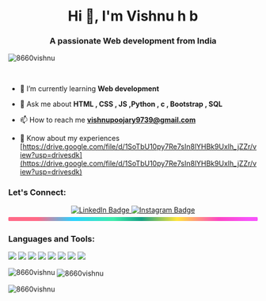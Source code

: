 <h1 align="center">Hi 👋, I'm Vishnu h b</h1>
<h3 align="center">A passionate Web development from India</h3>

<p align="left"> <img src="https://komarev.com/ghpvc/?username=8660vishnu&label=Profile%20views&color=0e75b6&style=flat" alt="8660vishnu" /> </p>

<p align="left"> <a href="https://twitter.com/" target="blank"><img src="https://img.shields.io/twitter/follow/?logo=twitter&style=for-the-badge" alt="" /></a> </p>

- 🌱 I’m currently learning **Web development**

- 💬 Ask me about **HTML , CSS , JS ,Python , c , Bootstrap , SQL**

- 📫 How to reach me **vishnupoojary9739@gmail.com**

- 📄 Know about my experiences [https://drive.google.com/file/d/1SoTbU10py7Re7sIn8lYHBk9Uxlh_jZZr/view?usp=drivesdk](https://drive.google.com/file/d/1SoTbU10py7Re7sIn8lYHBk9Uxlh_jZZr/view?usp=drivesdk)

<h3 align="left">Let's Connect:</h3>

<div id="badges" align = "center">
  <a href="https://linkedin.com/in/vishnu poojary">
    <img src="https://img.shields.io/badge/LinkedIn-blue?style=for-the-badge&logo=linkedin&logoColor=white" alt="LinkedIn Badge"/>
  </a>
  <a href="https://instagram.com/vishnu_hb_">
    <img src="https://img.shields.io/badge/Instagram-blue?style=for-the-badge&logo=Instagram&logoColor=purple" alt="Instagram Badge"/>
  </a>
  
  <!-- <a href="#">
    <img src="https://img.shields.io/badge/HackerEarth-B9B3A6?style=for-the-badge&logo=HackerEarth" alt="gfg Badge"/>
  </a>
  <a href="#">
    <img src="https://img.shields.io/badge/LeetCode-1A1A1A?style=for-the-badge&logo=LeetCode" alt="gfg Badge"/>
  </a> -->

</div>
<img src="https://github.com/ArshErgon/ArshErgon/blob/main/assets/header/lineBar.png" width="100%" height="8px"/>

<h3 align="left">Languages and Tools:</h3>

[![](https://img.shields.io/badge/C--A8B9CC?style=for-the-badge&logo=C)](#) 
[![](https://img.shields.io/badge/Python--3776AB?style=for-the-badge&logo=Python)](#) 
[![](https://img.shields.io/badge/html--E34F26?style=for-the-badge&logo=HTML5)](#) 
[![](https://img.shields.io/badge/CSS--1572B6?style=for-the-badge&logo=CSS3)](#) 
[![](https://img.shields.io/badge/JavaScript--F7DF1E?style=for-the-badge&logo=JavaScript)](#) 
[![](https://img.shields.io/badge/Bootstrap--7952B3?style=for-the-badge&logo=Bootstrap)](#) 
[![](https://img.shields.io/badge/git--F05032?style=for-the-badge&logo=git)](#) 
[![](https://img.shields.io/badge/MySQL--4479A1?style=for-the-badge&logo=MySQL)](#) 




<p><img align="left" src="https://github-readme-stats.vercel.app/api/top-langs?username=8660vishnu&show_icons=true&locale=en&layout=compact" alt="8660vishnu" /></p>

<p>&nbsp;<img align="center" src="https://github-readme-stats.vercel.app/api?username=8660vishnu&show_icons=true&locale=en" alt="8660vishnu" /></p>

<p><img align="center" src="https://github-readme-streak-stats.herokuapp.com/?user=8660vishnu&" alt="8660vishnu" /></p>

